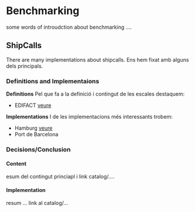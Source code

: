 # Benchmarking
some words of introudction about benchmarking ....

## ShipCalls
There are many implementations about shipcalls. Ens hem fixat amb alguns dels principals.
### Definitions and Implementaions
**Definitions**
Pel que fa a la definició i contingut de les escales destaquem:
- EDIFACT [veure](http://uncefact.org)
  
**Implementations**
I de les implementacions més interessants trobem:
- Hamburg [veure](http://hafen-hamburg.de)
- Port de Barcelona 
### Decisions/Conclusion
#### Content
esum del contingut princiapl i link catalog/....
#### Implementation
resum ... link al catalog/...
